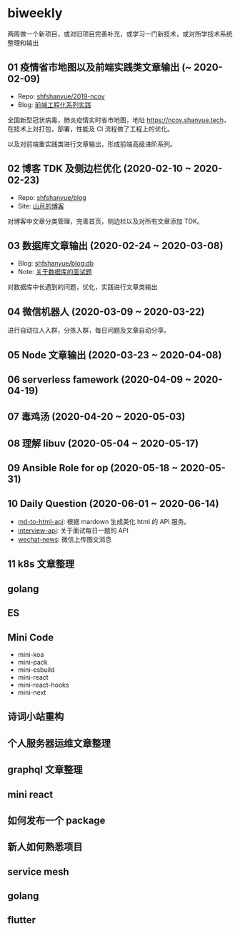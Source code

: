 # biweekly

两周做一个新项目，或对旧项目完善补充，或学习一门新技术，或对所学技术系统整理和输出

## 01 疫情省市地图以及前端实践类文章输出 (~ 2020-02-09)

+ Repo: [shfshanyue/2019-ncov](https://github.com/shfshanyue/2019-ncov)
+ Blog: [前端工程化系列实践](https://shanyue.tech/frontend-engineering/)

全国新型冠状病毒，肺炎疫情实时省市地图，地址 <https://ncov.shanyue.tech>，在技术上对打包，部署，性能及 CI 流程做了工程上的优化。

以及对前端重实践类进行文章输出，形成前端高级进阶系列。

## 02 博客 TDK 及侧边栏优化 (2020-02-10 ~ 2020-02-23)

+ Repo: [shfshanyue/blog](https://github.com/shfshanyue/blog)
+ Site: [山月的博客](https://shanyue.tech)

对博客中文章分类管理，完善首页，侧边栏以及对所有文章添加 TDK。

## 03 数据库文章输出 (2020-02-24 ~ 2020-03-08)

+ Blog: [shfshanyue/blog:db](https://github.com/shfshanyue/blog/tree/master/db)
+ Note: [关于数据库的面试题](https://q.shanyue.tech/server/db/)

对数据库中长遇到的问题，优化，实践进行文章类输出

## 04 微信机器人 (2020-03-09 ~ 2020-03-22)

进行自动拉人入群，分拣入群，每日问题及文章自动分享。

## 05 Node 文章输出 (2020-03-23 ~ 2020-04-08)

## 06 serverless famework (2020-04-09 ~ 2020-04-19)

## 07 毒鸡汤 (2020-04-20 ~ 2020-05-03)

## 08 理解 libuv  (2020-05-04 ~ 2020-05-17)

## 09 Ansible Role for op (2020-05-18 ~ 2020-05-31)

## 10 Daily Question (2020-06-01 ~ 2020-06-14)

+ [md-to-html-api](https://github.com/shfshanyue/md-to-html-api): 根据 mardown 生成美化 html 的 API 服务。
+ [interview-api](https://github.com/shfshanyue/interview-api): 关于面试每日一题的 API
+ [wechat-news](): 微信上传图文消息

## 11 k8s 文章整理

## golang

## ES

## Mini Code

+ mini-koa
+ mini-pack
+ mini-esbuild
+ mini-react
+ mini-react-hooks
+ mini-next

## 诗词小站重构

## 个人服务器运维文章整理

## graphql 文章整理

## mini react

## 如何发布一个 package

## 新人如何熟悉项目

## service mesh

## golang

## flutter
